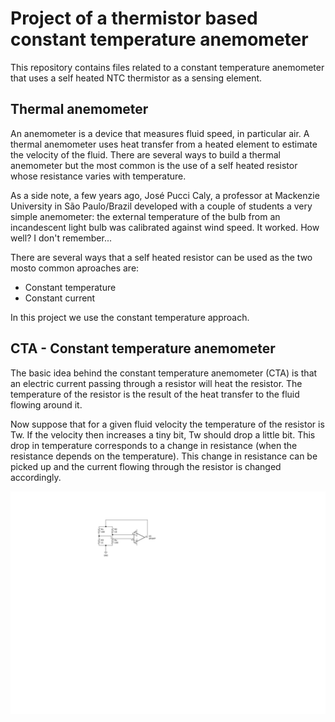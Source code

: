 # Project of a thermistor based constant temperature anemometer

This repository contains files related to a constant temperature anemometer that uses a self heated NTC thermistor as a sensing element.


## Thermal anemometer

An anemometer is a device that measures fluid speed, in particular air. A thermal anemometer uses heat transfer from a heated element to estimate the velocity of the fluid. There are several ways to build a thermal anemometer but the most common is the use of a self heated resistor whose resistance varies with temperature.

As a side note, a few years ago, José Pucci Caly, a professor at Mackenzie University in São Paulo/Brazil developed with a couple of students a very simple anemometer: the external temperature of the bulb from an incandescent light bulb was calibrated against wind speed. It worked. How well? I don't remember...

There are several ways that a self heated resistor can be used as the two mosto common aproaches are:

 * Constant temperature
 * Constant current

In this project we use the constant temperature approach.

## CTA - Constant temperature anemometer

The basic idea behind the constant temperature anemometer (CTA) is that an electric current passing through a resistor will heat the resistor. The temperature of the resistor is the result of the heat transfer to the fluid flowing around it.

Now suppose that for a given fluid velocity the temperature of the resistor is Tw. If the velocity then increases a tiny bit, Tw should drop a little bit. This drop in temperature corresponds to a change in resistance (when the resistance depends on the temperature). This change in resistance can be picked up and the current flowing through the resistor is changed accordingly.


![Basic feedback circuit](figures/cta-feedback.svg)




